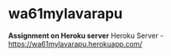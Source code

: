 # wa61mylavarapu

**Assignment on Heroku server**
Heroku Server - <https://wa61mylavarapu.herokuapp.com/>
